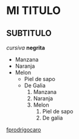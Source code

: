 # MI TITULO
## SUBTITULO

<!-- FORMATOS -->
*cursiva*
**negrita**

<!-- Listas -->
* Manzana
* Naranja
* Melon
    * Piel de sapo
    * De Galia
      1. Manzana
      2. Naranja
      3. Melon
         1. Piel de sapo
         2. De galia

<!-- Enlaces -->
[fprodrigocaro](https://fprodrigocaro.org)
